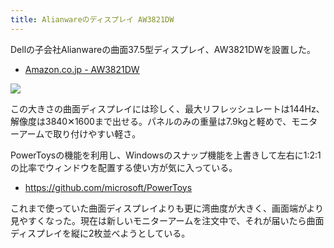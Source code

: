 ```yaml
---
title: Alianwareのディスプレイ AW3821DW
---
```


Dellの子会社Alianwareの曲面37.5型ディスプレイ、AW3821DWを設置した。

- [Amazon.co.jp - AW3821DW](https://www.amazon.co.jp/dp/B08P49Z6BX)

![](https://i.imgur.com/QhDiX4Kh.jpg)

この大きさの曲面ディスプレイには珍しく、最大リフレッシュレートは144Hz、解像度は3840✕1600まで出せる。パネルのみの重量は7.9kgと軽めで、モニターアームで取り付けやすい軽さ。

PowerToysの機能を利用し、Windowsのスナップ機能を上書きして左右に1:2:1の比率でウィンドウを配置する使い方が気に入っている。

- https://github.com/microsoft/PowerToys

これまで使っていた曲面ディスプレイよりも更に湾曲度が大きく、画面端がより見やすくなった。現在は新しいモニターアームを注文中で、それが届いたら曲面ディスプレイを縦に2枚並べようとしている。
